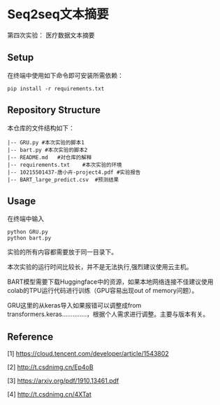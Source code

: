 # Seq2seq文本摘要
第四次实验：
医疗数据文本摘要

## Setup
 
在终端中使用如下命令即可安装所需依赖：

```shell
pip install -r requirements.txt
```

## Repository Structure 

本仓库的文件结构如下：

```
|-- GRU.py #本次实验的脚本1
|-- bart.py #本次实验的脚本2
|-- README.md   #对仓库的解释
|-- requirements.txt    #本次实验的环境
|-- 10215501437-唐小卉-project4.pdf #实验报告
|-- BART_large_predict.csv  #预测结果
```



## Usage

在终端中输入

```shell
python GRU.py
python bart.py
```
实验的所有内容都需要放于同一目录下。

本次实验的运行时间比较长，并不是无法执行,强烈建议使用云主机。

BART模型需要下载Huggingface中的资源，如果本地网络连接不佳建议使用colab的TPU运行代码进行训练（GPU容易出现out of memory问题）。

GRU这里的从keras导入如果报错可以调整成from transformers.keras..............，根据个人需求进行调整。主要与版本有关。


## Reference
[1] https://cloud.tencent.com/developer/article/1543802

[2] http://t.csdnimg.cn/Ep4oB

[3] https://arxiv.org/pdf/1910.13461.pdf

[4] http://t.csdnimg.cn/4XTat

